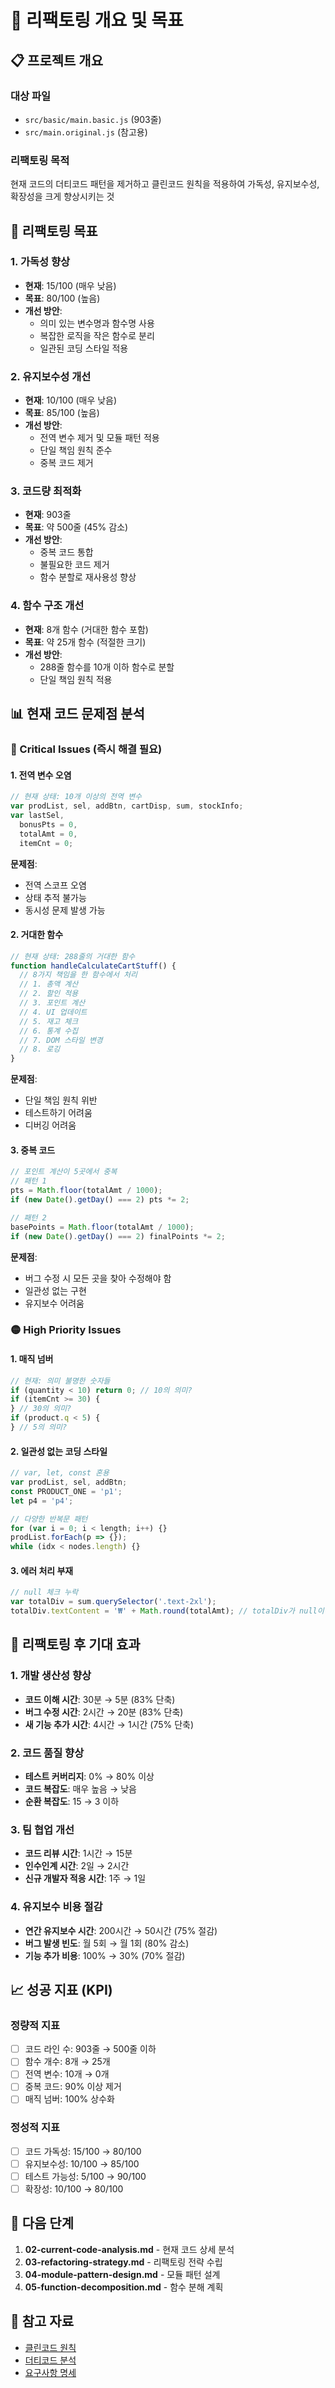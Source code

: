 # 🔧 리팩토링 개요 및 목표

## 📋 프로젝트 개요

### 대상 파일

- `src/basic/main.basic.js` (903줄)
- `src/main.original.js` (참고용)

### 리팩토링 목적

현재 코드의 더티코드 패턴을 제거하고 클린코드 원칙을 적용하여 가독성, 유지보수성, 확장성을 크게 향상시키는 것

## 🎯 리팩토링 목표

### 1. 가독성 향상

- **현재**: 15/100 (매우 낮음)
- **목표**: 80/100 (높음)
- **개선 방안**:
  - 의미 있는 변수명과 함수명 사용
  - 복잡한 로직을 작은 함수로 분리
  - 일관된 코딩 스타일 적용

### 2. 유지보수성 개선

- **현재**: 10/100 (매우 낮음)
- **목표**: 85/100 (높음)
- **개선 방안**:
  - 전역 변수 제거 및 모듈 패턴 적용
  - 단일 책임 원칙 준수
  - 중복 코드 제거

### 3. 코드량 최적화

- **현재**: 903줄
- **목표**: 약 500줄 (45% 감소)
- **개선 방안**:
  - 중복 코드 통합
  - 불필요한 코드 제거
  - 함수 분할로 재사용성 향상

### 4. 함수 구조 개선

- **현재**: 8개 함수 (거대한 함수 포함)
- **목표**: 약 25개 함수 (적절한 크기)
- **개선 방안**:
  - 288줄 함수를 10개 이하 함수로 분할
  - 단일 책임 원칙 적용

## 📊 현재 코드 문제점 분석

### 🔴 Critical Issues (즉시 해결 필요)

#### 1. 전역 변수 오염

```javascript
// 현재 상태: 10개 이상의 전역 변수
var prodList, sel, addBtn, cartDisp, sum, stockInfo;
var lastSel,
  bonusPts = 0,
  totalAmt = 0,
  itemCnt = 0;
```

**문제점**:

- 전역 스코프 오염
- 상태 추적 불가능
- 동시성 문제 발생 가능

#### 2. 거대한 함수

```javascript
// 현재 상태: 288줄의 거대한 함수
function handleCalculateCartStuff() {
  // 8가지 책임을 한 함수에서 처리
  // 1. 총액 계산
  // 2. 할인 적용
  // 3. 포인트 계산
  // 4. UI 업데이트
  // 5. 재고 체크
  // 6. 통계 수집
  // 7. DOM 스타일 변경
  // 8. 로깅
}
```

**문제점**:

- 단일 책임 원칙 위반
- 테스트하기 어려움
- 디버깅 어려움

#### 3. 중복 코드

```javascript
// 포인트 계산이 5곳에서 중복
// 패턴 1
pts = Math.floor(totalAmt / 1000);
if (new Date().getDay() === 2) pts *= 2;

// 패턴 2
basePoints = Math.floor(totalAmt / 1000);
if (new Date().getDay() === 2) finalPoints *= 2;
```

**문제점**:

- 버그 수정 시 모든 곳을 찾아 수정해야 함
- 일관성 없는 구현
- 유지보수 어려움

### 🟡 High Priority Issues

#### 1. 매직 넘버

```javascript
// 현재: 의미 불명한 숫자들
if (quantity < 10) return 0; // 10의 의미?
if (itemCnt >= 30) {
} // 30의 의미?
if (product.q < 5) {
} // 5의 의미?
```

#### 2. 일관성 없는 코딩 스타일

```javascript
// var, let, const 혼용
var prodList, sel, addBtn;
const PRODUCT_ONE = 'p1';
let p4 = 'p4';

// 다양한 반복문 패턴
for (var i = 0; i < length; i++) {}
prodList.forEach(p => {});
while (idx < nodes.length) {}
```

#### 3. 에러 처리 부재

```javascript
// null 체크 누락
var totalDiv = sum.querySelector('.text-2xl');
totalDiv.textContent = '₩' + Math.round(totalAmt); // totalDiv가 null이면?
```

## 🎯 리팩토링 후 기대 효과

### 1. 개발 생산성 향상

- **코드 이해 시간**: 30분 → 5분 (83% 단축)
- **버그 수정 시간**: 2시간 → 20분 (83% 단축)
- **새 기능 추가 시간**: 4시간 → 1시간 (75% 단축)

### 2. 코드 품질 향상

- **테스트 커버리지**: 0% → 80% 이상
- **코드 복잡도**: 매우 높음 → 낮음
- **순환 복잡도**: 15 → 3 이하

### 3. 팀 협업 개선

- **코드 리뷰 시간**: 1시간 → 15분
- **인수인계 시간**: 2일 → 2시간
- **신규 개발자 적응 시간**: 1주 → 1일

### 4. 유지보수 비용 절감

- **연간 유지보수 시간**: 200시간 → 50시간 (75% 절감)
- **버그 발생 빈도**: 월 5회 → 월 1회 (80% 감소)
- **기능 추가 비용**: 100% → 30% (70% 절감)

## 📈 성공 지표 (KPI)

### 정량적 지표

- [ ] 코드 라인 수: 903줄 → 500줄 이하
- [ ] 함수 개수: 8개 → 25개
- [ ] 전역 변수: 10개 → 0개
- [ ] 중복 코드: 90% 이상 제거
- [ ] 매직 넘버: 100% 상수화

### 정성적 지표

- [ ] 코드 가독성: 15/100 → 80/100
- [ ] 유지보수성: 10/100 → 85/100
- [ ] 테스트 가능성: 5/100 → 90/100
- [ ] 확장성: 10/100 → 80/100

## 🚀 다음 단계

1. **02-current-code-analysis.md** - 현재 코드 상세 분석
2. **03-refactoring-strategy.md** - 리팩토링 전략 수립
3. **04-module-pattern-design.md** - 모듈 패턴 설계
4. **05-function-decomposition.md** - 함수 분해 계획

## 📝 참고 자료

- [클린코드 원칙](../04-practical-clean-code-guide.md)
- [더티코드 분석](../02-dirty-code-analysis.md)
- [요구사항 명세](../01-PRD.md)
